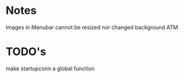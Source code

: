 #  Notes
Images in Menubar cannot be resized nor changed background ATM 

# TODO's
make  startupconn a global function

